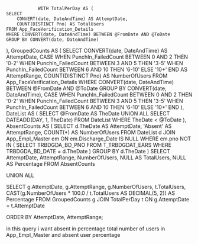                 WITH TotalPerDay AS (
    SELECT 
        CONVERT(date, DateAndTime) AS AttemptDate,
        COUNT(DISTINCT Pno) AS TotalUsers
    FROM App_FaceVerification_Details
    WHERE CONVERT(date, DateAndTime) BETWEEN @FromDate AND @ToDate
    GROUP BY CONVERT(date, DateAndTime)
),
GroupedCounts AS (
    SELECT 
        CONVERT(date, DateAndTime) AS AttemptDate,
        CASE 
            WHEN PunchIn_FailedCount BETWEEN 0 AND 2 THEN '0-2'
            WHEN PunchIn_FailedCount BETWEEN 3 AND 5 THEN '3-5'
            WHEN PunchIn_FailedCount BETWEEN 6 AND 10 THEN '6-10'
            ELSE '10+'
        END AS AttemptRange,
        COUNT(DISTINCT Pno) AS NumberOfUsers
    FROM App_FaceVerification_Details
    WHERE CONVERT(date, DateAndTime) BETWEEN @FromDate AND @ToDate
    GROUP BY 
        CONVERT(date, DateAndTime),
        CASE 
            WHEN PunchIn_FailedCount BETWEEN 0 AND 2 THEN '0-2'
            WHEN PunchIn_FailedCount BETWEEN 3 AND 5 THEN '3-5'
            WHEN PunchIn_FailedCount BETWEEN 6 AND 10 THEN '6-10'
            ELSE '10+'
        END
),
DateList AS (
    SELECT @FromDate AS TheDate
    UNION ALL
    SELECT DATEADD(DAY, 1, TheDate)
    FROM DateList
    WHERE TheDate < @ToDate
),
AbsentCounts AS (
    SELECT 
        d.TheDate AS AttemptDate,
        'Absent' AS AttemptRange,
        COUNT(*) AS NumberOfUsers
    FROM DateList d
    JOIN App_Empl_Master em ON em.Discharge_Date IS NULL
    WHERE em.pno NOT IN (
        SELECT TRBDGDA_BD_PNO 
        FROM T_TRBDGDAT_EARS 
        WHERE TRBDGDA_BD_DATE = d.TheDate
    )
    GROUP BY d.TheDate
)
SELECT 
    AttemptDate,
    AttemptRange,
    NumberOfUsers,
    NULL AS TotalUsers,
    NULL AS Percentage
FROM AbsentCounts

UNION ALL

SELECT 
    g.AttemptDate,
    g.AttemptRange,
    g.NumberOfUsers,
    t.TotalUsers,
    CAST(g.NumberOfUsers * 100.0 / t.TotalUsers AS DECIMAL(5, 2)) AS Percentage
FROM GroupedCounts g
JOIN TotalPerDay t ON g.AttemptDate = t.AttemptDate

ORDER BY AttemptDate, AttemptRange;

in this query i want absent in percentage total number of users in App_Empl_Master and absent user percentage
